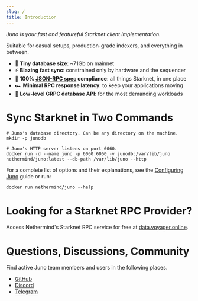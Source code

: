 ```yaml
---
slug: /
title: Introduction
---
```


_Juno is your fast and featureful Starknet client implementation._

Suitable for casual setups, production-grade indexers, and everything in between.

- :floppy_disk: **Tiny database size**: ~71Gb on mainnet
- :zap: **Blazing fast sync**: constrained only by hardware and the sequencer
- :100: **100% [JSON-RPC spec](https://github.com/starkware-libs/starknet-specs/tree/master) compliance**: all things Starknet, in one place
- :racing_car: **Minimal RPC response latency**: to keep your applications moving
- :mag_right: **Low-level GRPC database API**: for the most demanding workloads

# Sync Starknet in Two Commands

```shell
# Juno's database directory. Can be any directory on the machine.
mkdir -p junodb

# Juno's HTTP server listens on port 6060.
docker run -d --name juno -p 6060:6060 -v junodb:/var/lib/juno nethermind/juno:latest --db-path /var/lib/juno --http
```

For a complete list of options and their explanations, see the [Configuring Juno](configuring.md) guide or run:

```shell
docker run nethermind/juno --help
```

# Looking for a Starknet RPC Provider?

Access Nethermind's Starknet RPC service for free at [data.voyager.online](https://data.voyager.online).

# Questions, Discussions, Community

Find active Juno team members and users in the following places.

- [GitHub](https://github.com/NethermindEth/juno)
- [Discord](https://discord.gg/SZkKcmmChJ)
- [Telegram](https://t.me/+LHRF4H8iQ3c5MDY0)

